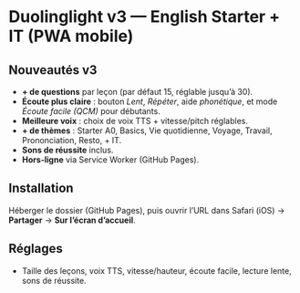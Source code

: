 # Duolinglight v3 — English Starter + IT (PWA mobile)

## Nouveautés v3
- **+ de questions** par leçon (par défaut 15, réglable jusqu’à 30).
- **Écoute plus claire** : bouton *Lent*, *Répéter*, aide *phonétique*, et mode *Écoute facile (QCM)* pour débutants.
- **Meilleure voix** : choix de voix TTS + vitesse/pitch réglables.
- **+ de thèmes** : Starter A0, Basics, Vie quotidienne, Voyage, Travail, Prononciation, Resto, + IT.
- **Sons de réussite** inclus.
- **Hors‑ligne** via Service Worker (GitHub Pages).

## Installation
Héberger le dossier (GitHub Pages), puis ouvrir l’URL dans Safari (iOS) → **Partager** → **Sur l’écran d’accueil**.

## Réglages
- Taille des leçons, voix TTS, vitesse/hauteur, écoute facile, lecture lente, sons de réussite.
